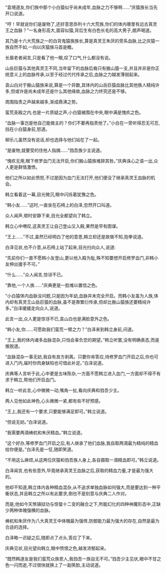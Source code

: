 
“袁境道友,你们族中那个小白猿似乎尚未成年,血脉之力不够啊……”庆猿族长当先开口说道。

“哼！早就说你们是废物了,还好意思忝列十六大荒族,你们的体内哪里有远古真灵王之血脉？”一名身形高大,面容似猿,背后生有白色长毛的高大男子,朗声喝道。

其乃是十六大荒族之一的白背鬼猿族族长,算是真灵王朱厌的旁系血脉,比之庆猿一族自然不如,一向以庆猿族马首是瞻。

长眉老者闻言,只是看了他一眼,叹了口气,什么都没有说。

山岳巨猿与其他真灵王不同,当年留下的血脉后裔只有搬山猿一支,并且并非是你正统意义上的血脉传承,以至于经过代代传承之后,血脉之力越发薄弱起来。

袁山白对于搬山猿族来说,算是一个异数,其体内的山岳巨猿血脉比其他族人精纯许多,但或许是尚未成年还是什么其他缘故,血脉之力终究还是不够。

周围指责之声越来越多,渐成鼎沸之势。

蛮荒圣殿之内,也是一片质疑之声,小白猿被围在中央,眼中满是愧疚之色。

“血脉一事岂是他自己能做主的？你们不要再指责他了。”小白在一旁听得忍无可忍,挡在小白猿身前,怒道。

柳乐儿虽然没有说话,却也选择与他们站在了一起。

“是废物,就要受的住他人指摘……”驺吾族少主说道。

“愧疚无用,眼下修罗血门无法开启,你们搬山猿族难辞其咎。”庆典诛心之语一出,众人更是群情激愤。

他们之所以如此愤怒,不过是因为血门无法打开,他们便没了继承真灵王血脉的机会。

韩立看着这一幕,目光微沉,眼中闪烁着犹豫之色。

“韩小友……”这时,一直坐在石椅上的白泽,忽然开口叫道。

众人闻声,顿时安静下来,目光全都望向了韩立。

韩立心中喟叹,这真灵王让自己登山又入殿,果然是早有图谋。

“王上……”不过,虽然已经明白了他的意思,韩立却还是故做不知,抱拳说道。

白泽见状,也不介意,从石椅上站了起来,目光扫向众人,说道:

“先前你们一直不愿韩小友登山,更以他入殿为耻,殊不知要想开启修罗血门,非韩小友伸出援手不可。”

“什么……”众人闻言,惊讶不已。

“靠他,一个人族……”庆典更是一脸难以置信之色。

“小白猿体内血脉没问题,只是因为年幼,血脉并未完全开启。而韩小友虽为人族,体内却有真灵王山岳巨猿的血脉,虽不是靠繁衍传承,但却比搬山猿族还要精纯许多。”白泽缓缓走向众人,说道。

此言一出,众人更是惊讶不已,袁山白也是满脸意外之色。

“韩小友,你……可愿助我们蛮荒一臂之力？”白泽来到韩立身前,问道。

“王上,我的体内诸多血脉混杂,只怕会辜负您的期望。”韩立听罢,没有明确表态,而是推脱道。

“血脉混杂一事无妨,我自有良方剥离。只要你肯答应,待修罗血门开启之后,你也可进入门内,届时你肉身缺陷也可借此补足。”白泽说道。

庆典等人言听于此,心中更是五味陈杂,一方面不愿韩立进入血门,一方面却不得不有求于韩立,帮他们开启血门。

韩立一听此言,心中微微一动,嘴角一扯,看向庆典和驺吾少主。

两人见他如此神色,心头微微一紧,都有些不好预感。

“王上,我还有一个要求,只要能够满足即可。”韩立说道。

“但说无妨。”白泽说道。

“我需要两滴梼杌和朱厌精血。”韩立说道。

“这个好办,等修罗血门开启之后,有人继承了他们血脉,我自取两滴最为精纯的精血给你便是。”白泽先是一怔,随即笑道。

“不用这么麻烦,从这两位庆猿和驺吾族人身上,各自摄取一滴精血即可。”韩立说道。

白泽闻言,也有些意外,毕竟继承真灵王血脉之后,获取的精血力量,才是最为强大的。

他却不知道,韩立体内各种精血混杂,从不追求单独血脉如何强大,而是要达到一种平衡状态,并且韩立之所以有此要求,倒也不是刻意与庆典二人作对。

而是,他如今天煞镇狱功与惊蛰十二变的融合之下,所能幻化的四种神魔形态中,正缺少两种体魄强横的血脉。

梼杌和朱厌作为八大真灵王中体魄最为强悍,防御能力最为强大的存在,自然是最为合适的选择。

白泽略一迟疑之后,随即点了点头,答应了下来。

庆典见状,目光望向韩立,眼中愤恨之色,越发浓郁起来。

“既然韩道友是我们蛮荒众族恩人,我驺吾一族自无不可。”驺吾少主见状,眼中不甘之色一闪而逝,不过很快就换上了一副笑脸,主动说道。
